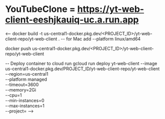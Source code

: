 # YouTubeClone = https://yt-web-client-eeshjkauiq-uc.a.run.app
<--
docker build -t us-central1-docker.pkg.dev/<PROJECT_ID>/yt-web-client-repo/yt-web-client .
-- for Mac add --platform linux/amd64

docker push us-central1-docker.pkg.dev/<PROJECT_ID>/yt-web-client-repo/yt-web-client

-- Deploy container to cloud run
gcloud run deploy yt-web-client --image us-central1-docker.pkg.dev/PROJECT_ID/yt-web-client-repo/yt-web-client \
  --region=us-central1 \
  --platform managed \
  --timeout=3600 \
  --memory=2Gi \
  --cpu=1 \
  --min-instances=0 \
  --max-instances=1 \
  --project=<projectID>
  -->
